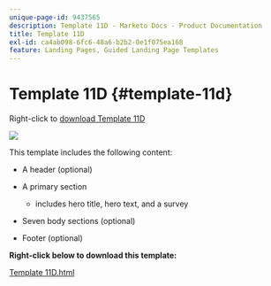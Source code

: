 ```yaml
---
unique-page-id: 9437565
description: Template 11D - Marketo Docs - Product Documentation
title: Template 11D
exl-id: ca4ab098-6fc6-48a6-b2b2-0e1f075ea168
feature: Landing Pages, Guided Landing Page Templates
---
```

# Template 11D {#template-11d}

Right-click to [download Template 11D](https://experienceleague.adobe.com/landing/marketo/lp-templates/template-11d.html)

![](assets/template-11d.png)

This template includes the following content:

* A header (optional)
* A primary section

  * includes hero title, hero text, and a survey

* Seven body sections (optional)
* Footer (optional)

**Right-click below to download this template:**

[Template 11D.html](https://experienceleague.adobe.com/landing/marketo/lp-templates/template-11d.html)
